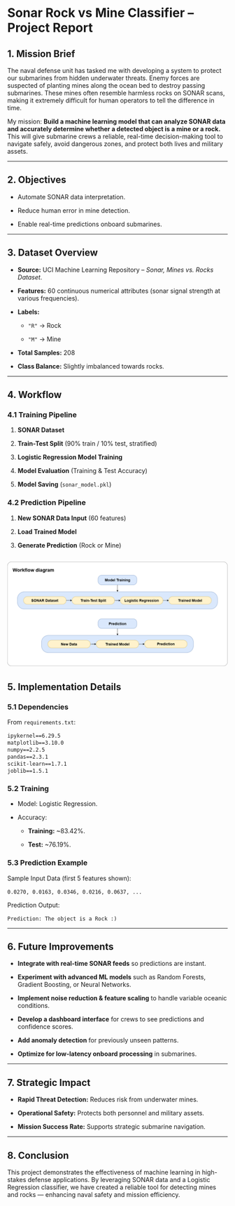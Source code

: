 # **Sonar Rock vs Mine Classifier – Project Report**

## **1. Mission Brief**

The naval defense unit has tasked me with developing a system to protect our submarines from hidden underwater threats. Enemy forces are suspected of planting mines along the ocean bed to destroy passing submarines. These mines often resemble harmless rocks on SONAR scans, making it extremely difficult for human operators to tell the difference in time.

My mission: **Build a machine learning model that can analyze SONAR data and accurately determine whether a detected object is a mine or a rock.** This will give submarine crews a reliable, real-time decision-making tool to navigate safely, avoid dangerous zones, and protect both lives and military assets.

---

## **2. Objectives**

- Automate SONAR data interpretation.
    
- Reduce human error in mine detection.
    
- Enable real-time predictions onboard submarines.
    

---

## **3. Dataset Overview**

- **Source:** UCI Machine Learning Repository – _Sonar, Mines vs. Rocks Dataset_.
    
- **Features:** 60 continuous numerical attributes (sonar signal strength at various frequencies).
    
- **Labels:**
    
    - `"R"` → Rock
        
    - `"M"` → Mine
        
- **Total Samples:** 208
    
- **Class Balance:** Slightly imbalanced towards rocks.
    

---

## **4. Workflow**

### **4.1 Training Pipeline**

1. **SONAR Dataset**
    
2. **Train-Test Split** (90% train / 10% test, stratified)
    
3. **Logistic Regression Model Training**
    
4. **Model Evaluation** (Training & Test Accuracy)
    
5. **Model Saving** (`sonar_model.pkl`)
    

### **4.2 Prediction Pipeline**

1. **New SONAR Data Input** (60 features)
    
2. **Load Trained Model**
    
3. **Generate Prediction** (Rock or Mine)
    

![Workflow Diagram](images/workflow.png)
---

## **5. Implementation Details**

### **5.1 Dependencies**

From `requirements.txt`:

```
ipykernel==6.29.5
matplotlib==3.10.0
numpy==2.2.5
pandas==2.3.1
scikit-learn==1.7.1
joblib==1.5.1
```

### **5.2 Training**

- Model: Logistic Regression.
    
- Accuracy:
    
    - **Training:** ~83.42%.
        
    - **Test:** ~76.19%.
        

### **5.3 Prediction Example**

Sample Input Data (first 5 features shown):

```
0.0270, 0.0163, 0.0346, 0.0216, 0.0637, ...
```

Prediction Output:

```
Prediction: The object is a Rock :)
```

---

## **6. Future Improvements**

- **Integrate with real-time SONAR feeds** so predictions are instant.
    
- **Experiment with advanced ML models** such as Random Forests, Gradient Boosting, or Neural Networks.
    
- **Implement noise reduction & feature scaling** to handle variable oceanic conditions.
    
- **Develop a dashboard interface** for crews to see predictions and confidence scores.
    
- **Add anomaly detection** for previously unseen patterns.
    
- **Optimize for low-latency onboard processing** in submarines.
    

---

## **7. Strategic Impact**

- **Rapid Threat Detection:** Reduces risk from underwater mines.
    
- **Operational Safety:** Protects both personnel and military assets.
    
- **Mission Success Rate:** Supports strategic submarine navigation.
    

---

## **8. Conclusion**

This project demonstrates the effectiveness of machine learning in high-stakes defense applications. By leveraging SONAR data and a Logistic Regression classifier, we have created a reliable tool for detecting mines and rocks — enhancing naval safety and mission efficiency.
